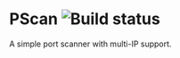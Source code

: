 # PScan ![[Build status](https://ci.appveyor.com/project/Elepover/pscan)](https://ci.appveyor.com/api/projects/status/nlm9tq7e13a2jj1v?svg=true)
A simple port scanner with multi-IP support.
